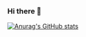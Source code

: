 ### Hi there 👋

[![Anurag's GitHub stats](https://github-readme-stats.vercel.app/api?username=Void09)](https://github.com/anuraghazra/github-readme-stats)
